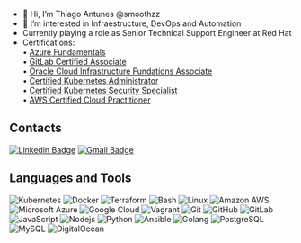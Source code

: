 - 👋 Hi, I’m Thiago Antunes @smoothzz
- 👀 I’m interested in Infraestructure, DevOps and Automation
- Currently playing a role as Senior Technical Support Engineer at Red Hat
- Certifications: <br>
  • <a href="https://www.credly.com/badges/76d88ae7-e29d-498e-b29e-ff22d1be654b?source=linked_in_profile" target="_blank" rel="noreferrer">Azure Fundamentals</a> <br>
  • <a href="https://gitlab.badgr.com/public/assertions/0HOvKnOYRsqGjfMRibyFyA" target="_blank" rel="noreferrer">GitLab Certified Associate</a> <br>
  • <a href="https://catalog-education.oracle.com/pls/certview/sharebadge?id=F6071FC2390CA09C8851494DE88A2A9099DE6145AC9EBF9D054CDF1C07B1C830" target="_blank" rel="noreferrer">Oracle Cloud Infrastructure Fundations Associate</a> <br>
  • <a href="https://www.credly.com/badges/821a16b6-2acb-490a-a3d2-fb0533da8a05?source=linked_in_profile" target="_blank" rel="noreferrer">Certified Kubernetes Administrator</a> <br>
  • <a href="https://www.credly.com/badges/1a1dad53-c753-4c14-a72d-41401b0d5f09/public_url" target="_blank" rel="noreferrer">Certified Kubernetes Security Specialist</a> <br>
  • <a href="https://www.credly.com/badges/17ca2067-318d-4f73-92ec-14068d6559a9" target="_blank" rel="noreferrer">AWS Certified Cloud Practitioner</a> <br>

## Contacts
[![Linkedin Badge](https://img.shields.io/badge/-thiagoantunes-blue?style=flat-square&logo=Linkedin&logoColor=white&link=https://www.linkedin.com/in/thiago-antunes-76590698/)](https://www.linkedin.com/in/thiago-antunes-76590698/)
[![Gmail Badge](https://img.shields.io/badge/-rdoa.thiago@gmail.com-c14438?style=flat-square&logo=Gmail&logoColor=white&link=mailto:rdoa.thiago@gmail.com)](mailto:rdoa.thiago@gmail.com)

## Languages and Tools

![Kubernetes](https://img.shields.io/badge/-Kubernetes-black?style=flat-square&logo=kubernetes)
![Docker](https://img.shields.io/badge/-Docker-black?style=flat-square&logo=docker)
![Terraform](https://img.shields.io/badge/-Terraform-black?style=flat-square&logo=terraform)
![Bash](https://img.shields.io/badge/-Bash-black?style=flat-square&logo=gnubash)
![Linux](https://img.shields.io/badge/-Linux-black?style=flat-square&logo=linux&logoColor=yellow)
![Amazon AWS](https://img.shields.io/badge/Amazon%20AWS-232F3E?style=flat-square&logo=amazon-aws)
![Microsoft Azure](https://img.shields.io/badge/Microsoft%20Azure-232F7E?style=flat-square&logo=microsoft-azure)
![Google Cloud](https://img.shields.io/badge/Google%20Cloud-black?style=flat-square&logo=google-cloud)
![Vagrant](https://img.shields.io/badge/-Vagrant-blue?style=flat-square&logo=vagrant&logoColor=black)
![Git](https://img.shields.io/badge/-Git-black?style=flat-square&logo=git)
![GitHub](https://img.shields.io/badge/-GitHub-181717?style=flat-square&logo=github)
![GitLab](https://img.shields.io/badge/-GitLab-FCA121?style=flat-square&logo=gitlab)
![JavaScript](https://img.shields.io/badge/-JavaScript-black?style=flat-square&logo=javascript)
![Nodejs](https://img.shields.io/badge/-Nodejs-black?style=flat-square&logo=Node.js)
![Python](https://img.shields.io/badge/-Python-black?style=flat-square&logo=Python)
![Ansible](https://img.shields.io/badge/-Ansible-black?style=flat-square&logo=ansible)
![Golang](https://img.shields.io/badge/-Golang-black?style=flat-square&logo=go)
![PostgreSQL](https://img.shields.io/badge/-Postgres-blue?style=flat-square&logo=postgresql&logoColor=black
)
![MySQL](https://img.shields.io/badge/-MySQL-black?style=flat-square&logo=mysql)
![DigitalOcean](https://img.shields.io/badge/-Digital%20Ocean-darkblue?style=flat-square&logo=digitalocean)

